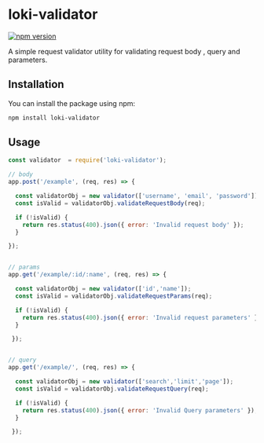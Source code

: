 # loki-validator

[![npm version](https://badge.fury.io/js/loki-validator.svg)](https://badge.fury.io/js/loki-validator)

A simple request validator utility for validating request body , query and parameters.

## Installation

You can install the package using npm:

```bash
npm install loki-validator
``` 

## Usage
```js
const validator  = require('loki-validator');

``` 

```js
// body
app.post('/example', (req, res) => {

  const validatorObj = new validator(['username', 'email', 'password']);
  const isValid = validatorObj.validateRequestBody(req);

  if (!isValid) {
    return res.status(400).json({ error: 'Invalid request body' });
  }

});
``` 

```js

// params
app.get('/example/:id/:name', (req, res) => {

  const validatorObj = new validator(['id','name']);
  const isValid = validatorObj.validateRequestParams(req);

  if (!isValid) {
    return res.status(400).json({ error: 'Invalid request parameters' });
  }

 });
``` 

```js

// query
app.get('/example/', (req, res) => {

  const validatorObj = new validator(['search','limit','page']);
  const isValid = validatorObj.validateRequestQuery(req);

  if (!isValid) {
    return res.status(400).json({ error: 'Invalid Query parameters' });
  }

 });
``` 


